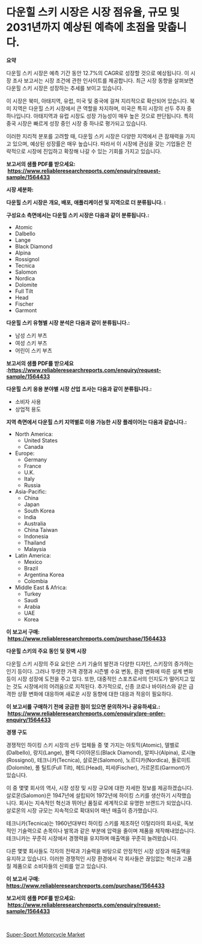 <p><h1>다운힐 스키 시장은 시장 점유율, 규모 및 2031년까지 예상된 예측에 초점을 맞춥니다.</h1></p><p><strong>요약</strong></p>
<p><p>다운힐 스키 시장은 예측 기간 동안 12.7%의 CAGR로 성장할 것으로 예상됩니다. 이 시장 조사 보고서는 시장 조건에 관한 인사이트를 제공합니다. 최근 시장 동향을 살펴보면 다운힐 스키 시장은 성장하는 추세를 보이고 있습니다.</p><p>이 시장은 북미, 아태지역, 유럽, 미국 및 중국에 걸쳐 지리적으로 확산되어 있습니다. 북미 지역은 다운힐 스키 시장에서 큰 역할을 차지하며, 미국은 특히 시장의 선두 주자 중 하나입니다. 아태지역과 유럽 시장도 성장 가능성이 매우 높은 것으로 판단됩니다. 특히 중국 시장은 빠르게 성장 중인 시장 중 하나로 평가되고 있습니다.</p><p>이러한 지리적 분포를 고려할 때, 다운힐 스키 시장은 다양한 지역에서 큰 잠재력을 가지고 있으며, 예상된 성장률은 매우 높습니다. 따라서 이 시장에 관심을 갖는 기업들은 전략적으로 시장에 진입하고 확장해 나갈 수 있는 기회를 가지고 있습니다.</p></p>
<p><strong>보고서의 샘플 PDF를 받으세요: &nbsp;<a href="https://www.reliableresearchreports.com/enquiry/request-sample/1564433">https://www.reliableresearchreports.com/enquiry/request-sample/1564433</a></strong></p>
<p><strong>시장 세분화:</strong></p>
<p><strong> 다운힐 스키 시장은 개요, 배포, 애플리케이션 및 지역으로 더 분류됩니다. :</strong></p>
<p><strong>구성요소 측면에서는 다운힐 스키 시장은 다음과 같이 분류됩니다.:</strong></p>
<p><ul><li>Atomic</li><li>Dalbello</li><li>Lange</li><li>Black Diamond</li><li>Alpina</li><li>Rossignol</li><li>Tecnica</li><li>Salomon</li><li>Nordica</li><li>Dolomite</li><li>Full Tilt</li><li>Head</li><li>Fischer</li><li>Garmont</li></ul></p>
<p><strong> 다운힐 스키 유형별 시장 분석은 다음과 같이 분류됩니다.:</strong></p>
<p><ul><li>남성 스키 부츠</li><li>여성 스키 부츠</li><li>어린이 스키 부츠</li></ul></p>
<p><strong>보고서의 샘플 PDF를 받으세요 :<a href="https://www.reliableresearchreports.com/enquiry/request-sample/1564433">https://www.reliableresearchreports.com/enquiry/request-sample/1564433</a></strong></p>
<p><strong> 다운힐 스키 응용 분야별 시장 산업 조사는 다음과 같이 분류됩니다.:</strong></p>
<p><ul><li>소비자 사용</li><li>상업적 용도</li></ul></p>
<p><strong>지역 측면에서 다운힐 스키 지역별로 이용 가능한 시장 플레이어는 다음과 같습니다.:</strong></p>
<p><ul>
    <li>
        North America:
        <ul>
            <li>United States</li>
            <li>Canada</li>
        </ul>
    </li>
    <li>
        Europe:
        <ul>
            <li>Germany</li>
            <li>France</li>
            <li>U.K.</li>
            <li>Italy</li>
            <li>Russia</li>
        </ul>
    </li>
    <li>
        Asia-Pacific:
        <ul>
            <li>China</li>
            <li>Japan</li>
            <li>South Korea</li>
            <li>India</li>
            <li>Australia</li>
            <li>China Taiwan</li>
            <li>Indonesia</li>
            <li>Thailand</li>
            <li>Malaysia</li>
        </ul>
    </li>
    <li>
        Latin America:
        <ul>
            <li>Mexico</li>
            <li>Brazil</li>
            <li>Argentina Korea</li>
            <li>Colombia</li>
        </ul>
    </li>
    <li>
        Middle East & Africa:
        <ul>
            <li>Turkey</li>
            <li>Saudi</li>
            <li>Arabia</li>
            <li>UAE</li>
            <li>Korea</li>
        </ul>
    </li>
    </ul></p>
<p><strong>이 보고서 구매: &nbsp;<a href="https://www.reliableresearchreports.com/purchase/1564433">https://www.reliableresearchreports.com/purchase/1564433</a></strong></p>
<p><strong>다운힐 스키의 주요 동인 및 장벽 시장</strong></p>
<p><p>다운힐 스키 시장의 주요 요인은 스키 기술의 발전과 다양한 디자인, 스키장의 증가하는 인기 등이다. 그러나 뚜렷한 가격 경쟁과 시즌별 수요 변동, 환경 변화에 따른 설계 변화 등이 시장 성장에 도전을 주고 있다. 또한, 대중적인 스포츠로서의 인지도가 떨어지고 있는 것도 시장에서의 어려움으로 지적된다. 추가적으로, 신종 코로나 바이러스와 같은 급격한 상황 변화에 대응하며 새로운 시장 동향에 대한 대응과 적응이 필요하다.</p></p>
<p><strong>이 보고서를 구매하기 전에 궁금한 점이 있으면 문의하거나 공유하세요.: &nbsp;<a href="https://www.reliableresearchreports.com/enquiry/pre-order-enquiry/1564433">https://www.reliableresearchreports.com/enquiry/pre-order-enquiry/1564433</a></strong></p>
<p><strong>경쟁 구도</strong></p>
<p><p>경쟁적인 하이킹 스키 시장의 선두 업체들 중 몇 가지는 아토믹(Atomic), 델벨로(Dalbello), 랑지(Lange), 블랙 다이아몬드(Black Diamond), 알피나(Alpina), 로시뇰(Rossignol), 테크니카(Tecnica), 살로몬(Salomon), 노르디카(Nordica), 돌로미트(Dolomite), 풀 틸트(Full Tilt), 헤드(Head), 피셔(Fischer), 가르몬트(Garmont)가 있습니다. </p><p>이 중 몇몇 회사의 역사, 시장 성장 및 시장 규모에 대한 자세한 정보를 제공하겠습니다. 살로몬(Salomon)은 1947년에 설립되어 1972년에 하이킹 스키를 생산하기 시작했습니다. 회사는 지속적인 혁신과 뛰어난 품질로 세계적으로 유명한 브랜드가 되었습니다. 살로몬의 시장 규모는 지속적으로 확대되어 매년 매출이 증가했습니다. </p><p>테크니카(Tecnica)는 1960년대부터 하이킹 스키를 제조하던 이탈리아의 회사로, 독보적인 기술력으로 손목이나 발목과 같은 부분에 압력을 줄이며 제품을 제작해내었습니다. 테크니카는 꾸준히 시장에서 경쟁력을 유지하며 매출액을 꾸준히 늘려왔습니다. </p><p>다른 몇몇 회사들도 각자의 전략과 기술력을 바탕으로 안정적인 시장 성장과 매출액을 유지하고 있습니다. 이러한 경쟁적인 시장 환경에서 각 회사들은 끊임없는 혁신과 고품질 제품으로 소비자들의 신뢰를 얻고 있습니다.</p></p>
<p><strong>이 보고서 구매: &nbsp; <a href="https://www.reliableresearchreports.com/purchase/1564433">https://www.reliableresearchreports.com/purchase/1564433</a></strong></p>
<p><strong>보고서의 샘플 PDF를 받으세요: &nbsp;<a href="https://www.reliableresearchreports.com/enquiry/request-sample/1564433">https://www.reliableresearchreports.com/enquiry/request-sample/1564433</a></strong><strong></strong></p>
<p>&nbsp;</p>
<p><p><a href="https://fearless-okapi-6c8.notion.site/Super-Sport-Motorcycle-Market-Provides-Detailed-Segmentation-of-this-Market-based-on-Type-Applicati-36c5275f1cc5448aa7f618bdf9a59764">Super-Sport Motorcycle Market</a></p></p>